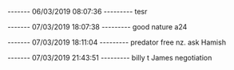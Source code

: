 
------- 06/03/2019 08:07:36 ---------
tesr

------- 07/03/2019 18:07:38 ---------
good nature a24

------- 07/03/2019 18:11:04 ---------
predator free nz. ask Hamish

------- 07/03/2019 21:43:51 ---------
billy t James negotiation
